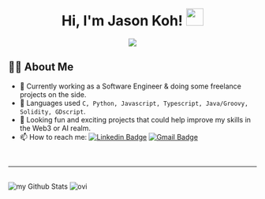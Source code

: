 <h1 align="center">Hi, I'm Jason Koh! <img src="https://media.giphy.com/media/hvRJCLFzcasrR4ia7z/giphy.gif" width="35"></h1>
<p align="center">
  <a href="https://github.com/DenverCoder1/readme-typing-svg"><img src="https://readme-typing-svg.herokuapp.com?lines=42+Kuala+Lumpur+Student;Always%20learning%20new%20things&center=true&width=500&height=50"></a>
</p>

## :ok_man: About Me
- 🔭 Currently working as a Software Engineer & doing some freelance projects on the side.
- 🌱 Languages used `C, Python, Javascript, Typescript, Java/Groovy, Solidity, GDscript`.
- 🤔 Looking fun and exciting projects that could help improve my skills in the Web3 or AI realm.
- 📫 How to reach me: 
[![Linkedin Badge](https://img.shields.io/badge/-jasonkwm-blue?style=flat-square&logo=Linkedin&logoColor=white&link=https://www.linkedin.com/in/jasonkwm/)](https://www.linkedin.com/in/jasonkwm/) 
[![Gmail Badge](https://img.shields.io/badge/-jasonkwm13@gmail.com-c14438?style=flat-square&logo=Gmail&logoColor=white&link=mailto:jasonkwm13@gmail.com)](mailto:jasonkwm13@gmail.com)
<br>
<hr>
<br>
<img src="https://github-readme-stats.vercel.app/api?username=jasonkwm&include_all_commits=true&count_private=true&show_icons=true&layout=compact&theme=tokyonight" alt="my Github Stats"/>
<img src="https://github-readme-stats.vercel.app/api/top-langs?username=jasonkwm&show_icons=true&locale=en&layout=compact&theme=tokyonight" alt="ovi" />

<!--
**jasonkwm/jasonkwm** is a ✨ _special_ ✨ repository because its `README.md` (this file) appears on your GitHub profile.

Here are some ideas to get you started:

- 🔭 I’m currently a student at [42 Kuala Lumpur](https://42kl.edu.my/)
- 🌱 I’m currently learning ...
- 👯 I’m looking to collaborate on ...
- 🤔 I’m looking for help with ...
- 💬 Ask me about ...
- 📫 How to reach me: ...
- 😄 Pronouns: ...
- ⚡ Fun fact: ...
-->
